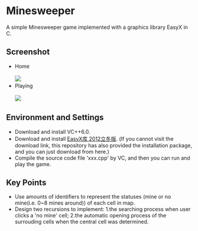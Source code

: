 # Minesweeper
A simple Minesweeper game implemented with a graphics library EasyX in C.
## Screenshot
* Home<br><br>![](http://yaochenkun.cn/wordpress/wp-content/uploads/2016/07/mine2.jpg)
* Playing<br><br>![](http://yaochenkun.cn/wordpress/wp-content/uploads/2016/07/mine1.png)

## Environment and Settings
* Download and install VC++6.0.
* Download and install [EasyX库 2012立冬版](http://www.easyx.cn/downloads/View.aspx?id=6). (If you cannot visit the download link, this repository has also provided the installation package, and you can just download from here.)
* Compile the source code file 'xxx.cpp' by VC, and then you can run and play the game.

## Key Points
* Use amounts of identifiers to represent the statuses (mine or no mine(i.e. 0~8 mines around)) of each cell in map.
* Design two recursions to implement:
  1.the searching process when user clicks a 'no mine' cell;
  2.the automatic opening process of the surrouding cells when the central cell was determined.

